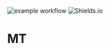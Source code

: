 ![example workflow](https://github.com/rafoch/MT/actions/workflows/dotnet.yml/badge.svg)
![Shields.io](https://img.shields.io/nuget/v/MultiTenancy.Core?color=dd&label=MultiTenancy.Core)
# MT
